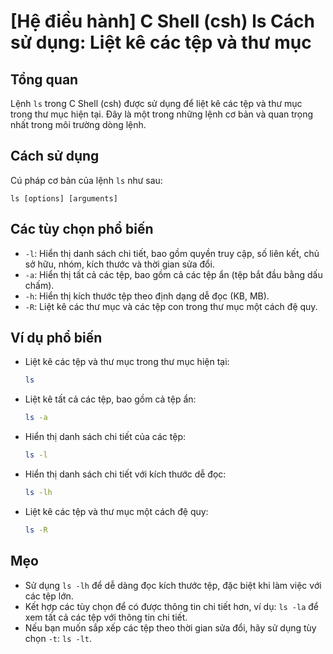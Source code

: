 # [Hệ điều hành] C Shell (csh) ls Cách sử dụng: Liệt kê các tệp và thư mục

## Tổng quan
Lệnh `ls` trong C Shell (csh) được sử dụng để liệt kê các tệp và thư mục trong thư mục hiện tại. Đây là một trong những lệnh cơ bản và quan trọng nhất trong môi trường dòng lệnh.

## Cách sử dụng
Cú pháp cơ bản của lệnh `ls` như sau:
```
ls [options] [arguments]
```

## Các tùy chọn phổ biến
- `-l`: Hiển thị danh sách chi tiết, bao gồm quyền truy cập, số liên kết, chủ sở hữu, nhóm, kích thước và thời gian sửa đổi.
- `-a`: Hiển thị tất cả các tệp, bao gồm cả các tệp ẩn (tệp bắt đầu bằng dấu chấm).
- `-h`: Hiển thị kích thước tệp theo định dạng dễ đọc (KB, MB).
- `-R`: Liệt kê các thư mục và các tệp con trong thư mục một cách đệ quy.

## Ví dụ phổ biến
- Liệt kê các tệp và thư mục trong thư mục hiện tại:
  ```bash
  ls
  ```

- Liệt kê tất cả các tệp, bao gồm cả tệp ẩn:
  ```bash
  ls -a
  ```

- Hiển thị danh sách chi tiết của các tệp:
  ```bash
  ls -l
  ```

- Hiển thị danh sách chi tiết với kích thước dễ đọc:
  ```bash
  ls -lh
  ```

- Liệt kê các tệp và thư mục một cách đệ quy:
  ```bash
  ls -R
  ```

## Mẹo
- Sử dụng `ls -lh` để dễ dàng đọc kích thước tệp, đặc biệt khi làm việc với các tệp lớn.
- Kết hợp các tùy chọn để có được thông tin chi tiết hơn, ví dụ: `ls -la` để xem tất cả các tệp với thông tin chi tiết.
- Nếu bạn muốn sắp xếp các tệp theo thời gian sửa đổi, hãy sử dụng tùy chọn `-t`: `ls -lt`.